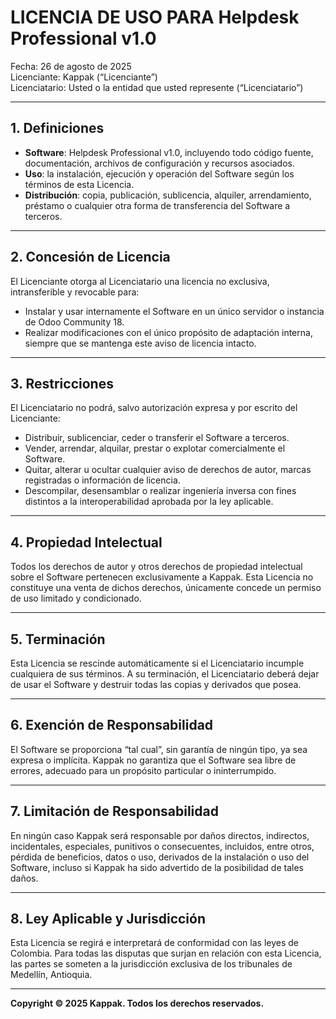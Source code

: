 # LICENCIA DE USO PARA Helpdesk Professional v1.0

Fecha: 26 de agosto de 2025  
Licenciante: Kappak (“Licenciante”)  
Licenciatario: Usted o la entidad que usted represente (“Licenciatario”)

---

## 1. Definiciones

- **Software**: Helpdesk Professional v1.0, incluyendo todo código fuente, documentación, archivos de configuración y recursos asociados.  
- **Uso**: la instalación, ejecución y operación del Software según los términos de esta Licencia.  
- **Distribución**: copia, publicación, sublicencia, alquiler, arrendamiento, préstamo o cualquier otra forma de transferencia del Software a terceros.

---

## 2. Concesión de Licencia

El Licenciante otorga al Licenciatario una licencia no exclusiva, intransferible y revocable para:

- Instalar y usar internamente el Software en un único servidor o instancia de Odoo Community 18.  
- Realizar modificaciones con el único propósito de adaptación interna, siempre que se mantenga este aviso de licencia intacto.

---

## 3. Restricciones

El Licenciatario no podrá, salvo autorización expresa y por escrito del Licenciante:

- Distribuir, sublicenciar, ceder o transferir el Software a terceros.  
- Vender, arrendar, alquilar, prestar o explotar comercialmente el Software.  
- Quitar, alterar u ocultar cualquier aviso de derechos de autor, marcas registradas o información de licencia.  
- Descompilar, desensamblar o realizar ingeniería inversa con fines distintos a la interoperabilidad aprobada por la ley aplicable.

---

## 4. Propiedad Intelectual

Todos los derechos de autor y otros derechos de propiedad intelectual sobre el Software pertenecen exclusivamente a Kappak. Esta Licencia no constituye una venta de dichos derechos, únicamente concede un permiso de uso limitado y condicionado.

---

## 5. Terminación

Esta Licencia se rescinde automáticamente si el Licenciatario incumple cualquiera de sus términos. A su terminación, el Licenciatario deberá dejar de usar el Software y destruir todas las copias y derivados que posea.

---

## 6. Exención de Responsabilidad

El Software se proporciona “tal cual”, sin garantía de ningún tipo, ya sea expresa o implícita. Kappak no garantiza que el Software sea libre de errores, adecuado para un propósito particular o ininterrumpido.

---

## 7. Limitación de Responsabilidad

En ningún caso Kappak será responsable por daños directos, indirectos, incidentales, especiales, punitivos o consecuentes, incluidos, entre otros, pérdida de beneficios, datos o uso, derivados de la instalación o uso del Software, incluso si Kappak ha sido advertido de la posibilidad de tales daños.

---

## 8. Ley Aplicable y Jurisdicción

Esta Licencia se regirá e interpretará de conformidad con las leyes de Colombia. Para todas las disputas que surjan en relación con esta Licencia, las partes se someten a la jurisdicción exclusiva de los tribunales de Medellín, Antioquia.

---

**Copyright © 2025 Kappak. Todos los derechos reservados.**
